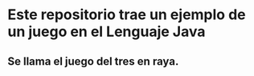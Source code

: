 #  Este repositorio trae un ejemplo de un juego en el Lenguaje Java
## Se llama el juego del tres en raya.

